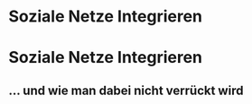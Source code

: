 <!SLIDE bullets incremental>

# Soziale Netze Integrieren


<!SLIDE incremental>

# Soziale Netze Integrieren

## ... und wie man dabei nicht verrückt wird

